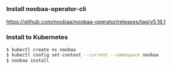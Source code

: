 ### Install noobaa-operator-cli

https://github.com/noobaa/noobaa-operator/releases/tag/v5.18.1

### Install to Kubernetes
```bash
$ kubectl create ns noobaa
$ kubectl config set-context --current --namespace noobaa
$ noobaa install
```


